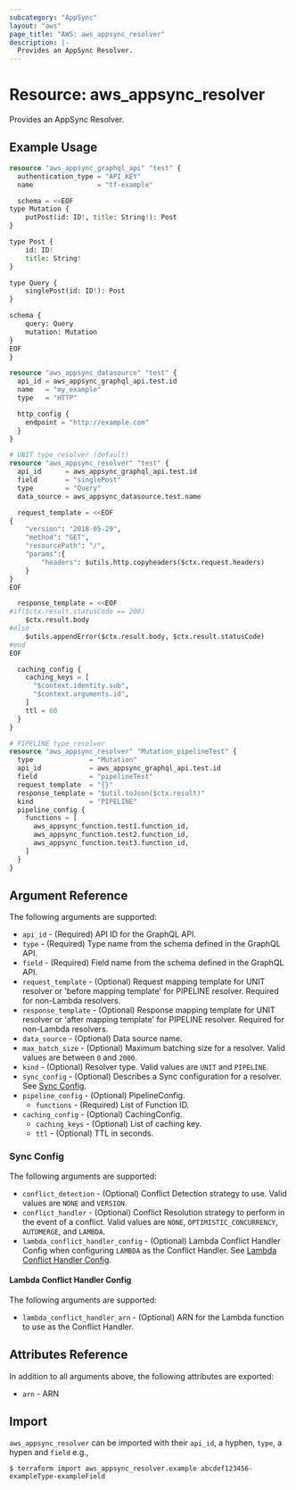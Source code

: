 ```yaml
---
subcategory: "AppSync"
layout: "aws"
page_title: "AWS: aws_appsync_resolver"
description: |-
  Provides an AppSync Resolver.
---
```


# Resource: aws_appsync_resolver

Provides an AppSync Resolver.

## Example Usage

```terraform
resource "aws_appsync_graphql_api" "test" {
  authentication_type = "API_KEY"
  name                = "tf-example"

  schema = <<EOF
type Mutation {
	putPost(id: ID!, title: String!): Post
}

type Post {
	id: ID!
	title: String!
}

type Query {
	singlePost(id: ID!): Post
}

schema {
	query: Query
	mutation: Mutation
}
EOF
}

resource "aws_appsync_datasource" "test" {
  api_id = aws_appsync_graphql_api.test.id
  name   = "my_example"
  type   = "HTTP"

  http_config {
    endpoint = "http://example.com"
  }
}

# UNIT type resolver (default)
resource "aws_appsync_resolver" "test" {
  api_id      = aws_appsync_graphql_api.test.id
  field       = "singlePost"
  type        = "Query"
  data_source = aws_appsync_datasource.test.name

  request_template = <<EOF
{
    "version": "2018-05-29",
    "method": "GET",
    "resourcePath": "/",
    "params":{
        "headers": $utils.http.copyheaders($ctx.request.headers)
    }
}
EOF

  response_template = <<EOF
#if($ctx.result.statusCode == 200)
    $ctx.result.body
#else
    $utils.appendError($ctx.result.body, $ctx.result.statusCode)
#end
EOF

  caching_config {
    caching_keys = [
      "$context.identity.sub",
      "$context.arguments.id",
    ]
    ttl = 60
  }
}

# PIPELINE type resolver
resource "aws_appsync_resolver" "Mutation_pipelineTest" {
  type              = "Mutation"
  api_id            = aws_appsync_graphql_api.test.id
  field             = "pipelineTest"
  request_template  = "{}"
  response_template = "$util.toJson($ctx.result)"
  kind              = "PIPELINE"
  pipeline_config {
    functions = [
      aws_appsync_function.test1.function_id,
      aws_appsync_function.test2.function_id,
      aws_appsync_function.test3.function_id,
    ]
  }
}
```

## Argument Reference

The following arguments are supported:

* `api_id` - (Required) API ID for the GraphQL API.
* `type` - (Required) Type name from the schema defined in the GraphQL API.
* `field` - (Required) Field name from the schema defined in the GraphQL API.
* `request_template` - (Optional) Request mapping template for UNIT resolver or 'before mapping template' for PIPELINE resolver. Required for non-Lambda resolvers.
* `response_template` - (Optional) Response mapping template for UNIT resolver or 'after mapping template' for PIPELINE resolver. Required for non-Lambda resolvers.
* `data_source` - (Optional) Data source name.
* `max_batch_size` - (Optional) Maximum batching size for a resolver. Valid values are between `0` and `2000`.
* `kind`  - (Optional) Resolver type. Valid values are `UNIT` and `PIPELINE`.
* `sync_config` - (Optional) Describes a Sync configuration for a resolver. See [Sync Config](#sync-config).
* `pipeline_config` - (Optional) PipelineConfig.
    * `functions` - (Required) List of Function ID.
* `caching_config` - (Optional) CachingConfig.
    * `caching_keys` - (Optional) List of caching key.
    * `ttl` - (Optional) TTL in seconds.

### Sync Config

The following arguments are supported:

* `conflict_detection` - (Optional) Conflict Detection strategy to use. Valid values are `NONE` and `VERSION`.
* `conflict_handler` - (Optional) Conflict Resolution strategy to perform in the event of a conflict. Valid values are `NONE`, `OPTIMISTIC_CONCURRENCY`, `AUTOMERGE`, and `LAMBDA`.
* `lambda_conflict_handler_config` - (Optional) Lambda Conflict Handler Config when configuring `LAMBDA` as the Conflict Handler. See [Lambda Conflict Handler Config](#lambda-conflict-handler-config).

#### Lambda Conflict Handler Config

The following arguments are supported:

* `lambda_conflict_handler_arn` - (Optional) ARN for the Lambda function to use as the Conflict Handler.

## Attributes Reference

In addition to all arguments above, the following attributes are exported:

* `arn` - ARN

## Import

`aws_appsync_resolver` can be imported with their `api_id`, a hyphen, `type`, a hypen and `field` e.g.,

```
$ terraform import aws_appsync_resolver.example abcdef123456-exampleType-exampleField
```
